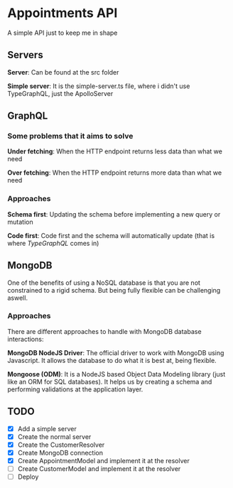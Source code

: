 # Appointments API

A simple API just to keep me in shape

## Servers

**Server**: Can be found at the src folder

**Simple server**: It is the simple-server.ts file, where i didn't use TypeGraphQL, just the ApolloServer

## GraphQL

### Some problems that it aims to solve

**Under fetching**: When the HTTP endpoint returns less data than what we need

**Over fetching**: When the HTTP endpoint returns more data than what we need

### Approaches

**Schema first**: Updating the schema before implementing a new query or mutation

**Code first**: Code first and the schema will automatically update (that is where *TypeGraphQL* comes in)

## MongoDB

One of the benefits of using a NoSQL database is that you are not constrained to a rigid schema. But being fully flexible can be challenging aswell.

### Approaches

There are different approaches to handle with MongoDB database interactions:

**MongoDB NodeJS Driver**: The official driver to work with MongoDB using Javascript. It allows the database to do what it is best at, being flexible.

**Mongoose (ODM)**: It is a NodeJS based Object Data Modeling library (just like an ORM for SQL databases). It helps us by creating a schema and performing validations at the application layer.

## TODO
- [x] Add a simple server
- [x] Create the normal server
- [x] Create the CustomerResolver
- [x] Create MongoDB connection
- [x] Create AppointmentModel and implement it at the resolver
- [ ] Create CustomerModel and implement it at the resolver
- [ ] Deploy
